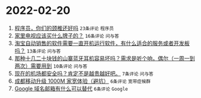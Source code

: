 # 2022-02-20

1. [程序员，你们的颈椎还好吗](https://www.v2ex.com/t/835152) `23条评论` `程序员`
1. [家里电视应该买什么牌子的？](https://www.v2ex.com/t/835139) `16条评论` `问与答`
1. [淘宝自动销售的软件需要一直开机运行软件，有什么适合的服务或者开发板吗？](https://www.v2ex.com/t/835144) `13条评论` `问与答`
1. [那种十几二十块钱的山寨蓝牙耳机容易坏吗？需求是听个响，偶尔（一周一到两次）需要用到](https://www.v2ex.com/t/835137) `10条评论` `问与答`
1. [现在的机场都安全吗？肯定不是越贵越好吧。](https://www.v2ex.com/t/835146) `7条评论` `问与答`
1. [成都移动升级 1000M 家宽体验（避坑）](https://www.v2ex.com/t/835158) `6条评论` `宽带症候群`
1. [Google 域名邮箱有什么可以替代](https://www.v2ex.com/t/835155) `6条评论` `Google`
